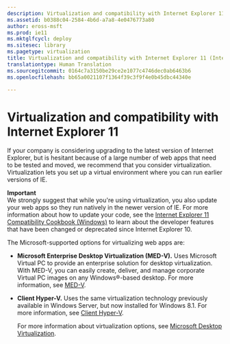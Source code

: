 ```yaml
---
description: Virtualization and compatibility with Internet Explorer 11
ms.assetid: b0388c04-2584-4b6d-a7a8-4e0476773a80
author: eross-msft
ms.prod: ie11
ms.mktglfcycl: deploy
ms.sitesec: library
ms.pagetype: virtualization
title: Virtualization and compatibility with Internet Explorer 11 (Internet Explorer 11 for IT Pros)
translationtype: Human Translation
ms.sourcegitcommit: 0164c7a3150be29ce2e1077c4746dec0ab6463b6
ms.openlocfilehash: bb65a0021107f1364f39c3f9f4e0b45dbc44340e

---
```


# Virtualization and compatibility with Internet Explorer 11
If your company is considering upgrading to the latest version of Internet Explorer, but is hesitant because of a large number of web apps that need to be tested and moved, we recommend that you consider virtualization. Virtualization lets you set up a virtual environment where you can run earlier versions of IE.

**Important**<br>
We strongly suggest that while you're using virtualization, you also update your web apps so they run natively in the newer version of IE. For more information about how to update your code, see the [Internet Explorer 11 Compatibility Cookbook (Windows)](http://go.microsoft.com/fwlink/p/?LinkId=279707) to learn about the developer features that have been changed or deprecated since Internet Explorer 10.

The Microsoft-supported options for virtualizing web apps are:

-   **Microsoft Enterprise Desktop Virtualization (MED-V).** Uses Microsoft Virtual PC to provide an enterprise solution for desktop virtualization. With MED-V, you can easily create, deliver, and manage corporate Virtual PC images on any Windows®-based desktop. For more information, see [MED-V](http://go.microsoft.com/fwlink/p/?LinkId=271653).

-   **Client Hyper-V.** Uses the same virtualization technology previously available in Windows Server, but now installed for Windows 8.1. For more information, see [Client Hyper-V](http://go.microsoft.com/fwlink/p/?LinkId=271654).<p>
For more information about virtualization options, see [Microsoft Desktop Virtualization](http://go.microsoft.com/fwlink/p/?LinkId=271662).

 

 






<!--HONumber=Jun16_HO4-->


